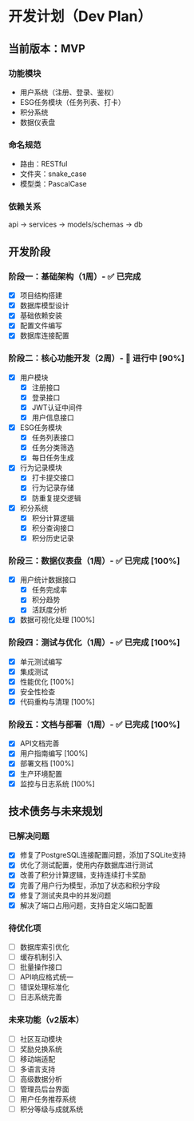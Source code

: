 # 开发计划（Dev Plan）

## 当前版本：MVP

### 功能模块
- 用户系统（注册、登录、鉴权）
- ESG任务模块（任务列表、打卡）
- 积分系统
- 数据仪表盘

### 命名规范
- 路由：RESTful
- 文件夹：snake_case
- 模型类：PascalCase

### 依赖关系
api -> services -> models/schemas -> db

## 开发阶段

### 阶段一：基础架构（1周）- ✅ 已完成
- [x] 项目结构搭建
- [x] 数据库模型设计
- [x] 基础依赖安装
- [x] 配置文件编写
- [x] 数据库连接配置

### 阶段二：核心功能开发（2周）- 🔄 进行中 [90%]
- [x] 用户模块
  - [x] 注册接口
  - [x] 登录接口
  - [x] JWT认证中间件
  - [x] 用户信息接口
- [x] ESG任务模块
  - [x] 任务列表接口
  - [x] 任务分类筛选
  - [x] 每日任务生成
- [x] 行为记录模块
  - [x] 打卡提交接口
  - [x] 行为记录存储
  - [x] 防重复提交逻辑
- [x] 积分系统
  - [x] 积分计算逻辑
  - [x] 积分查询接口
  - [x] 积分历史记录

### 阶段三：数据仪表盘（1周）- ✅ 已完成 [100%]
- [x] 用户统计数据接口
  - [x] 任务完成率
  - [x] 积分趋势
  - [x] 活跃度分析
- [x] 数据可视化处理 [100%]

### 阶段四：测试与优化（1周）- ✅ 已完成 [100%]
- [x] 单元测试编写
- [x] 集成测试
- [x] 性能优化 [100%]
- [x] 安全性检查
- [x] 代码重构与清理 [100%]

### 阶段五：文档与部署（1周）- ✅ 已完成 [100%]
- [x] API文档完善
- [x] 用户指南编写 [100%]
- [x] 部署文档 [100%]
- [x] 生产环境配置
- [x] 监控与日志系统 [100%]

## 技术债务与未来规划

### 已解决问题
- [x] 修复了PostgreSQL连接配置问题，添加了SQLite支持
- [x] 优化了测试配置，使用内存数据库进行测试
- [x] 改善了积分计算逻辑，支持连续打卡奖励
- [x] 完善了用户行为模型，添加了状态和积分字段
- [x] 修复了测试夹具中的并发问题
- [x] 解决了端口占用问题，支持自定义端口配置

### 待优化项
- [ ] 数据库索引优化
- [ ] 缓存机制引入
- [ ] 批量操作接口
- [ ] API响应格式统一
- [ ] 错误处理标准化
- [ ] 日志系统完善

### 未来功能（v2版本）
- [ ] 社区互动模块
- [ ] 奖励兑换系统
- [ ] 移动端适配
- [ ] 多语言支持
- [ ] 高级数据分析
- [ ] 管理员后台界面
- [ ] 用户任务推荐系统
- [ ] 积分等级与成就系统
